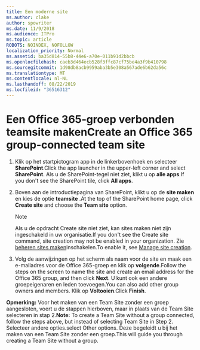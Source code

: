 ```yaml
---
title: Een moderne site
ms.author: clake
author: spowriter
ms.date: 11/9/2018
ms.audience: ITPro
ms.topic: article
ROBOTS: NOINDEX, NOFOLLOW
localization_priority: Normal
ms.assetid: ba35d814-55b8-44e6-a70e-011b91d2bbcb
ms.openlocfilehash: caeb3d464ecb528f3ffc87cf75be4a3f9b410798
ms.sourcegitcommit: 1d98db8acb9959aba3b5e308a567ade6b62da56c
ms.translationtype: MT
ms.contentlocale: nl-NL
ms.lasthandoff: 08/22/2019
ms.locfileid: "36516312"
---
```

# <a name="create-an-office-365-group-connected-team-site"></a><span data-ttu-id="e1ab8-102">Een Office 365-groep verbonden teamsite maken</span><span class="sxs-lookup"><span data-stu-id="e1ab8-102">Create an Office 365 group-connected team site</span></span>

1. <span data-ttu-id="e1ab8-103">Klik op het startpictogram app in de linkerbovenhoek en selecteer **SharePoint**.</span><span class="sxs-lookup"><span data-stu-id="e1ab8-103">Click the app launcher in the upper-left corner and select **SharePoint**.</span></span> <span data-ttu-id="e1ab8-104">Als u de SharePoint-tegel niet ziet, klikt u op **alle apps**.</span><span class="sxs-lookup"><span data-stu-id="e1ab8-104">If you don't see the SharePoint tile, click **All apps**.</span></span>
    
2. <span data-ttu-id="e1ab8-105">Boven aan de introductiepagina van SharePoint, klikt u op de **site maken** en kies de optie **teamsite** .</span><span class="sxs-lookup"><span data-stu-id="e1ab8-105">At the top of the SharePoint home page, click **Create site** and choose the **Team site** option.</span></span> 
    
    > [!NOTE]
    > <span data-ttu-id="e1ab8-106">Als u de opdracht Create site niet ziet, kan sites maken niet zijn ingeschakeld in uw organisatie.</span><span class="sxs-lookup"><span data-stu-id="e1ab8-106">If you don't see the Create site command, site creation may not be enabled in your organization.</span></span> <span data-ttu-id="e1ab8-107">Zie [beheren sites maken](https://go.microsoft.com/fwlink/?linkid=2009644)inschakelen.</span><span class="sxs-lookup"><span data-stu-id="e1ab8-107">To enable it, see [Manage site creation](https://go.microsoft.com/fwlink/?linkid=2009644).</span></span> 
  
3. <span data-ttu-id="e1ab8-108">Volg de aanwijzingen op het scherm als naam voor de site en maak een e-mailadres voor de Office 365-groep en klik op **volgende**.</span><span class="sxs-lookup"><span data-stu-id="e1ab8-108">Follow the steps on the screen to name the site and create an email address for the Office 365 group, and then click **Next**.</span></span> <span data-ttu-id="e1ab8-109">U kunt ook een andere groepeigenaren en leden toevoegen.</span><span class="sxs-lookup"><span data-stu-id="e1ab8-109">You can also add other group owners and members.</span></span> <span data-ttu-id="e1ab8-110">Klik op **Voltooien**.</span><span class="sxs-lookup"><span data-stu-id="e1ab8-110">Click **Finish**.</span></span>
  
 <span data-ttu-id="e1ab8-111">**Opmerking:** Voor het maken van een Team Site zonder een groep aangesloten, voert u de stappen hierboven, maar in plaats van de Team Site selecteren in stap 2.</span><span class="sxs-lookup"><span data-stu-id="e1ab8-111">**Note:** To create a Team Site without a group connected, follow the steps above, but instead of selecting Team Site in Step 2.</span></span> <span data-ttu-id="e1ab8-112">Selecteer andere opties.</span><span class="sxs-lookup"><span data-stu-id="e1ab8-112">select Other options.</span></span> <span data-ttu-id="e1ab8-113">Deze begeleidt u bij het maken van een Team Site zonder een groep.</span><span class="sxs-lookup"><span data-stu-id="e1ab8-113">This will guide you through creating a Team Site without a group.</span></span> 
    

